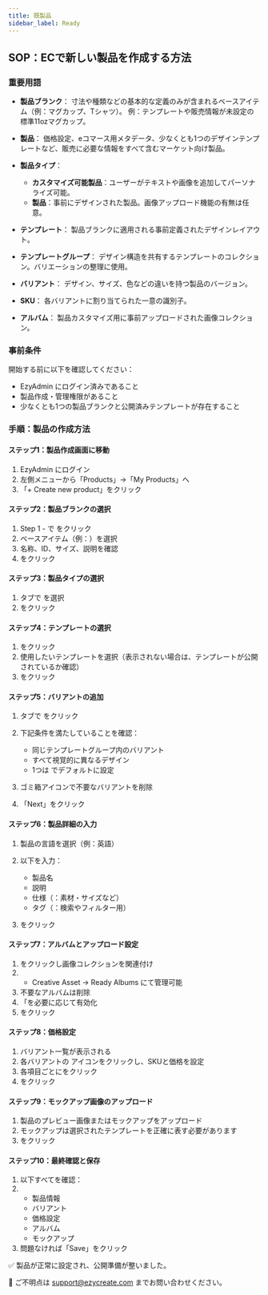 ```yaml
---
title: 既製品
sidebar_label: Ready
---
```

## **SOP：ECで新しい製品を作成する方法**

###  **重要用語**

* **製品ブランク**：
   寸法や種類などの基本的な定義のみが含まれるベースアイテム（例：マグカップ、Tシャツ）。
   例：テンプレートや販売情報が未設定の標準11ozマグカップ。
* **製品**：
   価格設定、eコマース用メタデータ、少なくとも1つのデザインテンプレートなど、販売に必要な情報をすべて含むマーケット向け製品。
* **製品タイプ**：

  * **カスタマイズ可能製品**：ユーザーがテキストや画像を追加してパーソナライズ可能。
  * **製品**：事前にデザインされた製品。画像アップロード機能の有無は任意。
* **テンプレート**：
   製品ブランクに適用される事前定義されたデザインレイアウト。
* **テンプレートグループ**：
   デザイン構造を共有するテンプレートのコレクション。バリエーションの整理に使用。
* **バリアント**：
   デザイン、サイズ、色などの違いを持つ製品のバージョン。
* **SKU**：
   各バリアントに割り当てられた一意の識別子。
* **アルバム**：
   製品カスタマイズ用に事前アップロードされた画像コレクション。

###  **事前条件**

開始する前に以下を確認してください：

* EzyAdmin にログイン済みであること
* 製品作成・管理権限があること
* 少なくとも1つの製品ブランクと公開済みテンプレートが存在すること

###  **手順：製品の作成方法**

#### **ステップ1：製品作成画面に移動**

1. EzyAdmin にログイン
2. 左側メニューから「Products」→「My Products」へ
3. 「+ Create new product」をクリック

#### **ステップ2：製品ブランクの選択**

1. Step 1 - で をクリック
2. ベースアイテム（例：）を選択
3. 名称、ID、サイズ、説明を確認
4. をクリック

#### **ステップ3：製品タイプの選択**

1. タブで を選択
2. をクリック

#### **ステップ4：テンプレートの選択**

1. をクリック
2. 使用したいテンプレートを選択（表示されない場合は、テンプレートが公開されているか確認）
3. をクリック

#### **ステップ5：バリアントの追加**

1. タブで をクリック
2. 下記条件を満たしていることを確認：

   * 同じテンプレートグループ内のバリアント
   * すべて視覚的に異なるデザイン
   * 1つは でデフォルトに設定
3. ゴミ箱アイコンで不要なバリアントを削除
4. 「Next」をクリック

#### **ステップ6：製品詳細の入力**

1. 製品の言語を選択（例：英語）
2. 以下を入力：

   * 製品名
   * 説明
   * 仕様（：素材・サイズなど）
   * タグ（：検索やフィルター用）
3. をクリック

####  **ステップ7：アルバムとアップロード設定**

1. をクリックし画像コレクションを関連付け
2. * Creative Asset → Ready Albums にて管理可能
3. 不要なアルバムは削除
4. 「を必要に応じて有効化
5. をクリック

####  **ステップ8：価格設定**

1. バリアント一覧が表示される
2. 各バリアントの アイコンをクリックし、SKUと価格を設定
3. 各項目ごとにをクリック
4. をクリック

####  **ステップ9：モックアップ画像のアップロード**

1. 製品のプレビュー画像またはモックアップをアップロード
2. モックアップは選択されたテンプレートを正確に表す必要があります
3. をクリック

#### **ステップ10：最終確認と保存**

1. 以下すべてを確認：
2. * 製品情報
   * バリアント
   * 価格設定
   * アルバム
   * モックアップ
3. 問題なければ「Save」をクリック

✅ 製品が正常に設定され、公開準備が整いました。

 💬 ご不明点は support@ezycreate.com までお問い合わせください。
